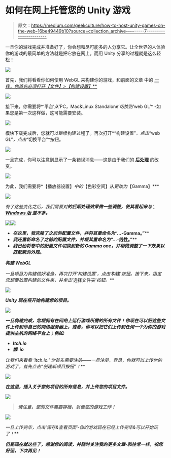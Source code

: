 # 如何在网上托管您的 Unity 游戏

> 原文：<https://medium.com/geekculture/how-to-host-unity-games-on-the-web-16be49449b10?source=collection_archive---------7----------------------->

一旦你的游戏完成并准备好了，你会想和尽可能多的人分享它。让全世界的人体验你的游戏的最简单的方法就是把它放在网上。而用 Unity 分享的过程就是这么轻松！

![](img/e84780a3732adb37227c15646d2f4b8a.png)

首先，我们将看看你如何使用 WebGL 来构建你的游戏，和前面的文章 中的 [**一样，你首先必须打开*【文件】>【构建设置】***](/geekculture/how-to-build-and-test-your-game-in-unity-1eeab1b7937e)

![](img/8ec18b1156cc36de636b2f9e39650352.png)

接下来，你需要将*‘平台’*从*‘PC，Mac&Linux Standalone’*切换到*‘web GL’* -如果您是第一次这样做，这可能需要安装。

![](img/b33a14ef66bddc4bcc235b6b186f08ed.png)

模块下载完成后，您就可以继续构建过程了。再次打开*“构建设置”*，点击*“web GL”*，点击*“切换平台”*按钮。

![](img/fc2037d768dda813319800635af4b1f1.png)

一旦完成，你可以注意到显示了一条错误消息——这是由于我们的 [**后处理**](https://matej-marek94.medium.com/boost-up-your-game-with-post-processing-in-unity-6062833bc318) 的改变。

![](img/0e863cb5d7dea82ec295f84208a08885.png)

为此，我们需要将*【播放器设置】*中的*【色彩空间】从*更改为*【Gamma】***

*![](img/ccfa4228cd315c8f2955ac56fc0bf0ec.png)*

*有了这些变化之后，我们需要对[](https://matej-marek94.medium.com/boost-up-your-game-with-post-processing-in-unity-6062833bc318)**的后期处理效果做一些调整，使其看起来与 [' **Windows 版**](/geekculture/how-to-build-and-test-your-game-in-unity-1eeab1b7937e) 差不多。***

***![](img/931daa664c76a8279bc3782cca9ae392.png)******![](img/50d1dc2f889ac2454e000cb9d8b1be7f.png)***

*   ***在这里，我克隆了之前的配置文件，并将其重命名为*“…-Gamma。”****
*   ***我还重新命名了之前的配置文件，并将其重命名为*“…-线性。”****
*   ***我已经将卷中的配置文件切换到新的 Gamma one，并稍微调整了一下效果以匹配新的外观。***

*****构建 WebGL*****

***一旦项目为构建做好准备，再次打开*‘构建设置’*，点击*‘构建’*按钮。接下来，指定您想要放置构建的文件夹，并单击*‘选择文件夹’*按钮。***

***![](img/2b61f7928fabfbd26323d1fbbc9aaa0e.png)***

***Unity 现在将开始构建您的项目。***

***![](img/e066f7bc579ba5ba9d94aaf91fbc5c66.png)***

***一旦构建完成，您将拥有在网络上运行游戏所需的所有文件！你现在可以把这些文件上传到你自己的网络服务器上，或者，你可以把它们上传到任何一个为你的游戏提供主机的网络平台上；例如:***

*   *****Itch.io*****
*   *****煨. io*****

***让我们来看看 *'Itch.io.'* 你首先需要注册——一旦注册，登录，你就可以上传你的游戏了。首先点击*“创建新项目按钮”*！***

***![](img/6682d768463371b3c0c8988449251a2b.png)***

***在这里，插入关于您的项目的所有信息，并上传您的项目文件。***

***![](img/8b85c79118223f9de5ac8d7ef3a2c9f9.png)***

> ***请注意，您的文件需要存档，以便您的游戏工作！***

***![](img/b88e8133ecf7d11e19b58a533f3223b0.png)***

***一旦上传完毕，点击*‘保存&查看页面’*-你的游戏现在已经上传完毕&可以开始玩了！***

***但是现在就这些了，感谢您的阅读，并随时关注我的更多文章-和往常一样，祝您好运，下次再见！***